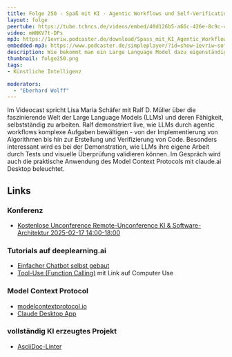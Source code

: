 ```yaml
---
title: Folge 250 - Spaß mit KI - Agentic Workflows und Self-Verification
layout: folge
peertube: https://tube.tchncs.de/videos/embed/40d126b5-a66c-426e-8c9c-40acc172c445
video: mWNKV7t-DPs
mp3: https://1evriw.podcaster.de/download/Spass_mit_KI_Agentic_Workflows_und_Self-Verification.mp3
embedded-mp3: https://www.podcaster.de/simpleplayer/?id=show~1evriw~software-architektur-im-stream~pod-9e8b98346c269f629a66fe618f&v=1739611897
description: Wie bekommt man ein Large Language Model dazu eigenständig Probleme zu lösen?
thumbnail: folge250.png
tags:
- Künstliche Intelligenz

moderators:
  - "Eberhard Wolff"
---
```


Im Videocast spricht Lisa Maria Schäfer mit Ralf D. Müller über die faszinierende Welt der Large Language Models (LLMs) und deren Fähigkeit, selbstständig zu arbeiten.
Ralf demonstriert live, wie LLMs durch agentic workflows komplexe Aufgaben bewältigen - von der Implementierung von Algorithmen bis hin zur Erstellung und Verifizierung von Code.
Besonders interessant wird es bei der Demonstration, wie LLMs ihre eigene Arbeit durch Tests und visuelle Überprüfung validieren können.
Im Gespräch wird auch die praktische Anwendung des Model Context Protocols mit claude.ai Desktop beleuchtet.

## Links

### Konferenz

- [Kostenlose Unconference Remote-Unconference KI & Software-Architektur 2025-02-17 14:00-18:00](https://zoom.us/meeting/register/9Mnh0yNJS8q5vcc7chVAZQ#/registration)

### Tutorials auf deeplearning.ai

- [Einfacher Chatbot selbst gebaut](https://learn.deeplearning.ai/courses/chatgpt-prompt-eng/lesson/jtmdv/chatbot)
- [Tool-Use (Function Calling)](https://learn.deeplearning.ai/courses/building-toward-computer-use-with-anthropic/lesson/mshe8/tool-use) mit Link auf Computer Use 

### Model Context Protocol

- [modelcontextprotocol.io](https://modelcontextprotocol.io/introduction)
- [Claude Desktop App](https://claude.ai/download)

### vollständig KI erzeugtes Projekt 

- [AsciiDoc-Linter](https://doctoolchain.org/asciidoc-linter/arc42/index.html)

